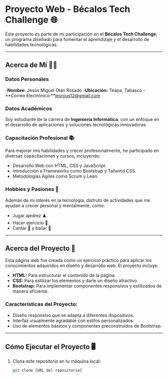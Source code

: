 # Proyecto Web - Bécalos Tech Challenge 🌐

Este proyecto es parte de mi participación en el **Bécalos Tech Challenge**, un programa diseñado para fomentar el aprendizaje y el desarrollo de habilidades tecnológicas.

---

## Acerca de Mí 👨‍💻

### Datos Personales  
-**Nombre:** Jesús Miguel Olan Rosado
-**Ubicación:** Teapa, Tabasco 
-**Correo Electrónico:**jesrous12@gmail.com 

### Datos Académicos  
Soy estudiante de la carrera de **Ingeniería Informática**, con un enfoque en el desarrollo de aplicaciones y soluciones tecnológicas innovadoras.  

### Capacitación Profesional 📚  
Para mejorar mis habilidades y crecer profesionalmente, he participado en diversas capacitaciones y cursos, incluyendo:  
- Desarrollo Web con HTML, CSS y JavaScript.  
- Introducción a Frameworks como Bootstrap y Tailwind CSS.  
- Metodologías Ágiles como Scrum y Lean.  

### Hobbies y Pasiones 🎉  
Además de mi interés en la tecnología, disfruto de actividades que me ayudan a crecer personal y mentalmente, como:  
- Jugar ajedrez ♟️.  
- Hacer ejercicio 💪.  
- Cantar 🎤 y bailar 💃.  

---

## Acerca del Proyecto 🚀

Esta página web fue creada como un ejercicio práctico para aplicar los conocimientos adquiridos en diseño y desarrollo web. El proyecto incluye:  
- **HTML:** Para estructurar el contenido de la página.  
- **CSS:** Para estilizar los elementos y darle un diseño atractivo.  
- **Bootstrap:** Para implementar componentes responsivos y estilizados de manera eficiente.  

### Características del Proyecto:  
- Diseño responsivo que se adapta a diferentes dispositivos.  
- Interfaz visualmente agradable con estilos personalizados.  
- Uso de elementos básicos y componentes preconstruidos de Bootstrap.  

---

## Cómo Ejecutar el Proyecto 🖥️

1. Clona este repositorio en tu máquina local:  
   ```bash
   git clone [URL del repositorio]
